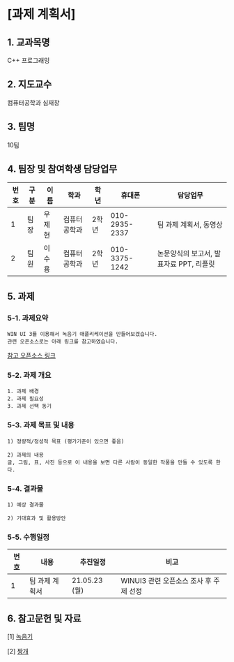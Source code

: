 # [과제 계획서]

## 1. 교과목명
C++ 프로그래밍

## 2. 지도교수
컴퓨터공학과 심재창

## 3. 팀명
10팀

## 4. 팀장 및 참여학생 담당업무
|번호|구분|이름|학과|학년|휴대폰|담당업무|
|---|---|---|---|---|---|---|
|1|팀장|우제현|컴퓨터공학과|2학년|010-2935-2337|팀 과제 계획서, 동영상|
|2|팀원|이수용|컴퓨터공학과|2학년|010-3375-1242|논문양식의 보고서, 발표자료 PPT, 리플릿|

## 5. 과제

### 5-1. 과제요약
```
WIN UI 3를 이용해서 녹음기 애플리케이션을 만들어보겠습니다.
관련 오픈소스로는 아래 링크를 참고하였습니다.
```
[참고 오픈소스 링크](https://github.com/dimohy/DMRecorder)

### 5-2. 과제 개요
```
1. 과제 배경
2. 과제 필요성
3. 과제 선택 동기
```

### 5-3. 과제 목표 및 내용
```
1) 정량적/정성적 목표 (평가기준이 있으면 좋음)

2) 과제의 내용
글, 그림, 표, 사진 등으로 이 내용을 보면 다른 사람이 동일한 작품을 만들 수 있도록 한다.
```

### 5-4. 결과물
```
1) 예상 결과물

2) 기대효과 및 활용방안
```

### 5-5. 수행일정
|번호|내용|추진일정|비고|
|---|---|---|---|
|1|팀 과제 계획서|21.05.23 (월)|WINUI3 관련 오픈소스 조사 후 주제 선정|

## 6. 참고문헌 및 자료
[1] [녹음기](https://github.com/dimohy/DMRecorder)

[2] [짱개](https://github.com/QinZhen001/MFC)
